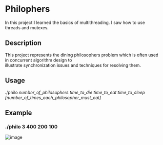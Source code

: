 # Philophers
In this project I learned the basics of multithreading. I saw how to use threads and mutexes. 
## Description
This project represents the dining philosophers problem which is often used in concurrent algorithm design to\
illustrate synchronization issues and techniques for resolving them.
## Usage
./philo *number_of_philosophers time_to_die time_to_eat time_to_sleep \[number_of_times_each_philosopher_must_eat\]*
## Example
### ./philo 3 400 200 100
![image](https://user-images.githubusercontent.com/53175260/164542749-58b3512c-2dd6-4580-a606-536e6406b8bb.png)

